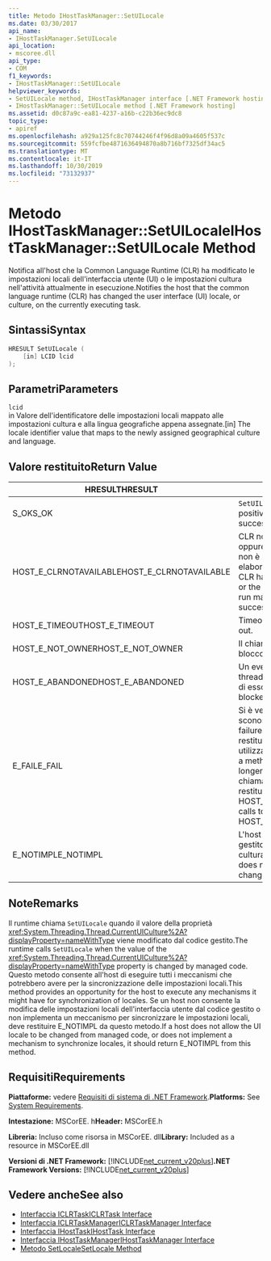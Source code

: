 ```yaml
---
title: Metodo IHostTaskManager::SetUILocale
ms.date: 03/30/2017
api_name:
- IHostTaskManager.SetUILocale
api_location:
- mscoree.dll
api_type:
- COM
f1_keywords:
- IHostTaskManager::SetUILocale
helpviewer_keywords:
- SetUILocale method, IHostTaskManager interface [.NET Framework hosting]
- IHostTaskManager::SetUILocale method [.NET Framework hosting]
ms.assetid: d0c87a9c-ea81-4237-a16b-c22b36ec9dc8
topic_type:
- apiref
ms.openlocfilehash: a929a125fc8c70744246f4f96d8a09a4605f537c
ms.sourcegitcommit: 559fcfbe4871636494870a8b716bf7325df34ac5
ms.translationtype: MT
ms.contentlocale: it-IT
ms.lasthandoff: 10/30/2019
ms.locfileid: "73132937"
---
```

# <a name="ihosttaskmanagersetuilocale-method"></a><span data-ttu-id="09ce3-102">Metodo IHostTaskManager::SetUILocale</span><span class="sxs-lookup"><span data-stu-id="09ce3-102">IHostTaskManager::SetUILocale Method</span></span>
<span data-ttu-id="09ce3-103">Notifica all'host che la Common Language Runtime (CLR) ha modificato le impostazioni locali dell'interfaccia utente (UI) o le impostazioni cultura nell'attività attualmente in esecuzione.</span><span class="sxs-lookup"><span data-stu-id="09ce3-103">Notifies the host that the common language runtime (CLR) has changed the user interface (UI) locale, or culture, on the currently executing task.</span></span>  
  
## <a name="syntax"></a><span data-ttu-id="09ce3-104">Sintassi</span><span class="sxs-lookup"><span data-stu-id="09ce3-104">Syntax</span></span>  
  
```cpp  
HRESULT SetUILocale (  
    [in] LCID lcid  
);  
```  
  
## <a name="parameters"></a><span data-ttu-id="09ce3-105">Parametri</span><span class="sxs-lookup"><span data-stu-id="09ce3-105">Parameters</span></span>  
 `lcid`  
 <span data-ttu-id="09ce3-106">in Valore dell'identificatore delle impostazioni locali mappato alle impostazioni cultura e alla lingua geografiche appena assegnate.</span><span class="sxs-lookup"><span data-stu-id="09ce3-106">[in] The locale identifier value that maps to the newly assigned geographical culture and language.</span></span>  
  
## <a name="return-value"></a><span data-ttu-id="09ce3-107">Valore restituito</span><span class="sxs-lookup"><span data-stu-id="09ce3-107">Return Value</span></span>  
  
|<span data-ttu-id="09ce3-108">HRESULT</span><span class="sxs-lookup"><span data-stu-id="09ce3-108">HRESULT</span></span>|<span data-ttu-id="09ce3-109">Descrizione</span><span class="sxs-lookup"><span data-stu-id="09ce3-109">Description</span></span>|  
|-------------|-----------------|  
|<span data-ttu-id="09ce3-110">S_OK</span><span class="sxs-lookup"><span data-stu-id="09ce3-110">S_OK</span></span>|<span data-ttu-id="09ce3-111">`SetUILocale` ha restituito un esito positivo.</span><span class="sxs-lookup"><span data-stu-id="09ce3-111">`SetUILocale` returned successfully.</span></span>|  
|<span data-ttu-id="09ce3-112">HOST_E_CLRNOTAVAILABLE</span><span class="sxs-lookup"><span data-stu-id="09ce3-112">HOST_E_CLRNOTAVAILABLE</span></span>|<span data-ttu-id="09ce3-113">CLR non è stato caricato in un processo oppure CLR si trova in uno stato in cui non è possibile eseguire codice gestito o elaborare la chiamata correttamente.</span><span class="sxs-lookup"><span data-stu-id="09ce3-113">The CLR has not been loaded into a process, or the CLR is in a state in which it cannot run managed code or process the call successfully.</span></span>|  
|<span data-ttu-id="09ce3-114">HOST_E_TIMEOUT</span><span class="sxs-lookup"><span data-stu-id="09ce3-114">HOST_E_TIMEOUT</span></span>|<span data-ttu-id="09ce3-115">Timeout della chiamata.</span><span class="sxs-lookup"><span data-stu-id="09ce3-115">The call timed out.</span></span>|  
|<span data-ttu-id="09ce3-116">HOST_E_NOT_OWNER</span><span class="sxs-lookup"><span data-stu-id="09ce3-116">HOST_E_NOT_OWNER</span></span>|<span data-ttu-id="09ce3-117">Il chiamante non è il proprietario del blocco.</span><span class="sxs-lookup"><span data-stu-id="09ce3-117">The caller does not own the lock.</span></span>|  
|<span data-ttu-id="09ce3-118">HOST_E_ABANDONED</span><span class="sxs-lookup"><span data-stu-id="09ce3-118">HOST_E_ABANDONED</span></span>|<span data-ttu-id="09ce3-119">Un evento è stato annullato mentre un thread bloccato o Fiber era in attesa su di esso.</span><span class="sxs-lookup"><span data-stu-id="09ce3-119">An event was canceled while a blocked thread or fiber was waiting on it.</span></span>|  
|<span data-ttu-id="09ce3-120">E_FAIL</span><span class="sxs-lookup"><span data-stu-id="09ce3-120">E_FAIL</span></span>|<span data-ttu-id="09ce3-121">Si è verificato un errore irreversibile sconosciuto.</span><span class="sxs-lookup"><span data-stu-id="09ce3-121">An unknown catastrophic failure occurred.</span></span> <span data-ttu-id="09ce3-122">Quando un metodo restituisce E_FAIL, CLR non è più utilizzabile all'interno del processo.</span><span class="sxs-lookup"><span data-stu-id="09ce3-122">When a method returns E_FAIL, the CLR is no longer usable within the process.</span></span> <span data-ttu-id="09ce3-123">Le chiamate successive ai metodi di hosting restituiscono HOST_E_CLRNOTAVAILABLE.</span><span class="sxs-lookup"><span data-stu-id="09ce3-123">Subsequent calls to hosting methods return HOST_E_CLRNOTAVAILABLE.</span></span>|  
|<span data-ttu-id="09ce3-124">E_NOTIMPL</span><span class="sxs-lookup"><span data-stu-id="09ce3-124">E_NOTIMPL</span></span>|<span data-ttu-id="09ce3-125">L'host non consente al codice utente gestito di modificare le impostazioni cultura dell'interfaccia utente.</span><span class="sxs-lookup"><span data-stu-id="09ce3-125">The host does not allow managed user code to change the UI culture.</span></span>|  
  
## <a name="remarks"></a><span data-ttu-id="09ce3-126">Note</span><span class="sxs-lookup"><span data-stu-id="09ce3-126">Remarks</span></span>  
 <span data-ttu-id="09ce3-127">Il runtime chiama `SetUILocale` quando il valore della proprietà <xref:System.Threading.Thread.CurrentUICulture%2A?displayProperty=nameWithType> viene modificato dal codice gestito.</span><span class="sxs-lookup"><span data-stu-id="09ce3-127">The runtime calls `SetUILocale` when the value of the <xref:System.Threading.Thread.CurrentUICulture%2A?displayProperty=nameWithType> property is changed by managed code.</span></span> <span data-ttu-id="09ce3-128">Questo metodo consente all'host di eseguire tutti i meccanismi che potrebbero avere per la sincronizzazione delle impostazioni locali.</span><span class="sxs-lookup"><span data-stu-id="09ce3-128">This method provides an opportunity for the host to execute any mechanisms it might have for synchronization of locales.</span></span> <span data-ttu-id="09ce3-129">Se un host non consente la modifica delle impostazioni locali dell'interfaccia utente dal codice gestito o non implementa un meccanismo per sincronizzare le impostazioni locali, deve restituire E_NOTIMPL da questo metodo.</span><span class="sxs-lookup"><span data-stu-id="09ce3-129">If a host does not allow the UI locale to be changed from managed code, or does not implement a mechanism to synchronize locales, it should return E_NOTIMPL from this method.</span></span>  
  
## <a name="requirements"></a><span data-ttu-id="09ce3-130">Requisiti</span><span class="sxs-lookup"><span data-stu-id="09ce3-130">Requirements</span></span>  
 <span data-ttu-id="09ce3-131">**Piattaforme:** vedere [Requisiti di sistema di .NET Framework](../../../../docs/framework/get-started/system-requirements.md).</span><span class="sxs-lookup"><span data-stu-id="09ce3-131">**Platforms:** See [System Requirements](../../../../docs/framework/get-started/system-requirements.md).</span></span>  
  
 <span data-ttu-id="09ce3-132">**Intestazione:** MSCorEE. h</span><span class="sxs-lookup"><span data-stu-id="09ce3-132">**Header:** MSCorEE.h</span></span>  
  
 <span data-ttu-id="09ce3-133">**Libreria:** Incluso come risorsa in MSCorEE. dll</span><span class="sxs-lookup"><span data-stu-id="09ce3-133">**Library:** Included as a resource in MSCorEE.dll</span></span>  
  
 <span data-ttu-id="09ce3-134">**Versioni di .NET Framework:** [!INCLUDE[net_current_v20plus](../../../../includes/net-current-v20plus-md.md)]</span><span class="sxs-lookup"><span data-stu-id="09ce3-134">**.NET Framework Versions:** [!INCLUDE[net_current_v20plus](../../../../includes/net-current-v20plus-md.md)]</span></span>  
  
## <a name="see-also"></a><span data-ttu-id="09ce3-135">Vedere anche</span><span class="sxs-lookup"><span data-stu-id="09ce3-135">See also</span></span>

- [<span data-ttu-id="09ce3-136">Interfaccia ICLRTask</span><span class="sxs-lookup"><span data-stu-id="09ce3-136">ICLRTask Interface</span></span>](../../../../docs/framework/unmanaged-api/hosting/iclrtask-interface.md)
- [<span data-ttu-id="09ce3-137">Interfaccia ICLRTaskManager</span><span class="sxs-lookup"><span data-stu-id="09ce3-137">ICLRTaskManager Interface</span></span>](../../../../docs/framework/unmanaged-api/hosting/iclrtaskmanager-interface.md)
- [<span data-ttu-id="09ce3-138">Interfaccia IHostTask</span><span class="sxs-lookup"><span data-stu-id="09ce3-138">IHostTask Interface</span></span>](../../../../docs/framework/unmanaged-api/hosting/ihosttask-interface.md)
- [<span data-ttu-id="09ce3-139">Interfaccia IHostTaskManager</span><span class="sxs-lookup"><span data-stu-id="09ce3-139">IHostTaskManager Interface</span></span>](../../../../docs/framework/unmanaged-api/hosting/ihosttaskmanager-interface.md)
- [<span data-ttu-id="09ce3-140">Metodo SetLocale</span><span class="sxs-lookup"><span data-stu-id="09ce3-140">SetLocale Method</span></span>](../../../../docs/framework/unmanaged-api/hosting/ihosttaskmanager-setlocale-method.md)
